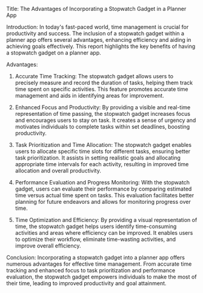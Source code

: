 Title: The Advantages of Incorporating a Stopwatch Gadget in a Planner App

Introduction:
In today's fast-paced world, time management is crucial for productivity and success. The inclusion of a stopwatch gadget within a planner app offers several advantages, enhancing efficiency and aiding in achieving goals effectively. This report highlights the key benefits of having a stopwatch gadget on a planner app.

Advantages:

1. Accurate Time Tracking: The stopwatch gadget allows users to precisely measure and record the duration of tasks, helping them track time spent on specific activities. This feature promotes accurate time management and aids in identifying areas for improvement.

2. Enhanced Focus and Productivity: By providing a visible and real-time representation of time passing, the stopwatch gadget increases focus and encourages users to stay on task. It creates a sense of urgency and motivates individuals to complete tasks within set deadlines, boosting productivity.

3. Task Prioritization and Time Allocation: The stopwatch gadget enables users to allocate specific time slots for different tasks, ensuring better task prioritization. It assists in setting realistic goals and allocating appropriate time intervals for each activity, resulting in improved time allocation and overall productivity.

4. Performance Evaluation and Progress Monitoring: With the stopwatch gadget, users can evaluate their performance by comparing estimated time versus actual time spent on tasks. This evaluation facilitates better planning for future endeavors and allows for monitoring progress over time.

5. Time Optimization and Efficiency: By providing a visual representation of time, the stopwatch gadget helps users identify time-consuming activities and areas where efficiency can be improved. It enables users to optimize their workflow, eliminate time-wasting activities, and improve overall efficiency.

Conclusion:
Incorporating a stopwatch gadget into a planner app offers numerous advantages for effective time management. From accurate time tracking and enhanced focus to task prioritization and performance evaluation, the stopwatch gadget empowers individuals to make the most of their time, leading to improved productivity and goal attainment.